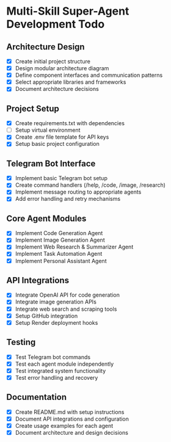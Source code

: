 # Multi-Skill Super-Agent Development Todo

## Architecture Design
- [x] Create initial project structure
- [x] Design modular architecture diagram
- [x] Define component interfaces and communication patterns
- [x] Select appropriate libraries and frameworks
- [x] Document architecture decisions

## Project Setup
- [x] Create requirements.txt with dependencies
- [ ] Setup virtual environment
- [x] Create .env file template for API keys
- [x] Setup basic project configuration

## Telegram Bot Interface
- [x] Implement basic Telegram bot setup
- [x] Create command handlers (/help, /code, /image, /research)
- [x] Implement message routing to appropriate agents
- [x] Add error handling and retry mechanisms

## Core Agent Modules
- [x] Implement Code Generation Agent
- [x] Implement Image Generation Agent
- [x] Implement Web Research & Summarizer Agent
- [x] Implement Task Automation Agent
- [x] Implement Personal Assistant Agent

## API Integrations
- [x] Integrate OpenAI API for code generation
- [x] Integrate image generation APIs
- [x] Integrate web search and scraping tools
- [x] Setup GitHub integration
- [x] Setup Render deployment hooks

## Testing
- [x] Test Telegram bot commands
- [x] Test each agent module independently
- [x] Test integrated system functionality
- [x] Test error handling and recovery

## Documentation
- [x] Create README.md with setup instructions
- [x] Document API integrations and configuration
- [x] Create usage examples for each agent
- [x] Document architecture and design decisions
